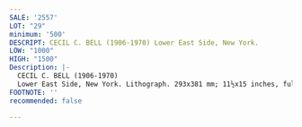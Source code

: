 ```yaml
---
SALE: '2557'
LOT: "29"
minimum: '500'
DESCRIPT: CECIL C. BELL (1906-1970) Lower East Side, New York.
LOW: "1000"
HIGH: "1500"
Description: |-
  CECIL C. BELL (1906-1970)
  Lower East Side, New York. Lithograph. 293x381 mm; 11½x15 inches, full margins. Signed by the artist's widow, dated and numbered 13/30 in pencil, lower margin. 1936.A superb impression of this extremely scarce lithograph. Born in Seattle, Bell studied at the Art Institute of Chicago before moving to New York in 1930. In New York, Bell painted everyday scenes of city life and studied at the Art Students League with John Sloan (1871-1951) while working in advertising (most notably for the Donut Corporation). In 1936, the Whitney Museum of American Art purchased Bell's watercolor, Ice Skaters, Central Park along with several works by WPA artists.
FOOTNOTE: ''
recommended: false

---
```

